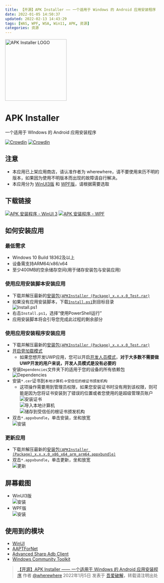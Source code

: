 ```yaml
---
title: 【开源】APK Installer —— 一个适用于 Windows 的 Android 应用安装程序
date: 2022-01-05 14:50:37
updated: 2022-02-13 14:43:29
tags: [WAS, WPF, WSA, Win11, APK, 资源]
categories: 资源
---
```

<img alt="APK Installer LOGO" src="https://github.com/wherewhere/wherewhere.github.io/assets/27689196/5ebcccb0-c607-41d3-8ffc-8481cfe3dba2" width="200px" style="display: unset;" />

# APK Installer

一个适用于 WIndows 的 Android 应用安装程序

<a href="https://crowdin.com/project/APKInstaller"><img src="https://badges.crowdin.net/APKInstaller/localized.svg" alt="Crowdin" style="margin-bottom: unset; display: unset;"></a> <a href="https://crowdin.com/project/APK-Installer-Classic"><img src="https://badges.crowdin.net/APK-Installer-Classic/localized.svg" alt="Crowdin" style="margin-bottom: unset; display: unset;"></a>

## 注意

- 本应用已上架应用商店，请认准作者为 wherewhere，请不要使用来历不明的版本，如果因为使用不明版本而出现的故障请自行解决。
- 本应用分为 [WinUI3版](https://github.com/Paving-Base/APK-Installer) 和 [WPF版](https://github.com/Paving-Base/APK-Installer-Classic)，请根据需要选取

## 下载链接

<p><a href="https://www.microsoft.com/store/apps/9P2JFQ43FPPG" title="APK 安装程序 - WinUI 3"><img src="https://img.shields.io/badge/download-下载-magenta.svg?label=APK 安装程序 - WinUI 3&logo=Microsoft&style=for-the-badge&color=11a2f8" alt="APK 安装程序 - WinUI 3" style="margin-bottom: unset; display: unset;"></a> <a href="https://www.microsoft.com/store/apps/9N3HJLJP8V15" title="APK 安装程序 - WPF"><img src="https://img.shields.io/badge/download-下载-magenta.svg?label=APK 安装程序 - WPF&logo=Microsoft&style=for-the-badge&color=11a2f8" alt="APK 安装程序 - WPF" style="margin-bottom: unset; display: unset;"></a></p>

## 如何安装应用

### 最低需求

- Windows 10 Build 18362及以上
- 设备需支持ARM64/x86/x64
- 至少400MB的空余储存空间(用于储存安装包与安装应用)

### 使用应用安装脚本安装应用<!--more-->

- 下载并解压最新的[安装包`(APKInstaller (Package)_x.x.x.0_Test.rar)`](https://github.com/Paving-Base/APK-Installer/releases/latest "下载安装包")
- 如果没有应用安装脚本，下载[`Install.ps1`](Install.ps1)到目标目录  
  ![Install.ps1](https://github.com/wherewhere/wherewhere.github.io/assets/27689196/6df30106-bb17-498c-b9bb-3e5b24cb9d0c)
- 右击`Install.ps1`，选择“使用PowerShell运行”
- 应用安装脚本将会引导您完成此过程的剩余部分

### 使用应用安装程序安装应用

- 下载并解压最新的[安装包`(APKInstaller (Package)_x.x.x.0_Test.rar)`](https://github.com/Paving-Base/APK-Installer/releases/latest "下载安装包")
- [开启旁加载模式](https://www.windowscentral.com/how-enable-windows-10-sideload-apps-outside-store)
  - 如果您想开发UWP应用，您可以开启[开发人员模式](https://docs.microsoft.com/zh-cn/windows/uwp/get-started/enable-your-device-for-development)，**对于大多数不需要做UWP开发的用户来说，开发人员模式是没有必要的**
- 安装`Dependencies`文件夹下的适用于您的设备的所有依赖包  
  ![Dependencies](https://github.com/wherewhere/wherewhere.github.io/assets/27689196/b07dbd77-cf7a-4e36-afc3-2b010438699a)
- 安装`*.cer`证书到`本地计算机`→`受信任的根证书颁发机构`
  - 这项操作需要用到管理员权限，如果您安装证书时没有用到该权限，则可能是因为您将证书安装到了错误的位置或者您使用的是超级管理员账户  
    ![安装证书](https://github.com/wherewhere/wherewhere.github.io/assets/27689196/6eaf930d-efe4-44d9-bca0-f47d440b0b41)  
    ![导入本地计算机](https://github.com/wherewhere/wherewhere.github.io/assets/27689196/8fe96c0b-a733-4098-afe7-d22d03131280)  
    ![储存到受信任的根证书颁发机构](https://github.com/wherewhere/wherewhere.github.io/assets/27689196/f083a0eb-1740-4130-9bcf-906f3df51f3a)
- 双击`*.appxbundle`，单击安装，坐和放宽  
  ![安装](https://github.com/wherewhere/wherewhere.github.io/assets/27689196/c295ec21-828d-4349-a736-15338e6977df)

### 更新应用

- 下载并解压最新的[安装包`(APKInstaller (Package)_x.x.x.0_x86_x64_arm_arm64.appxbundle)`](https://github.com/Paving-Base/APK-Installer/releases/latest "下载安装包")
- 双击`*.appxbundle`，单击更新，坐和放宽  
  ![更新](https://github.com/wherewhere/wherewhere.github.io/assets/27689196/83dd8d6a-5558-4f5f-bb79-384c51bb0b8f)

## 屏幕截图

- WinUI3版  
  ![安装](https://github.com/wherewhere/wherewhere.github.io/assets/27689196/48b27291-2907-43c3-93a6-7a8a31e47d56)
- WPF版  
  ![安装](https://github.com/wherewhere/wherewhere.github.io/assets/27689196/f16090de-cb5d-4905-9aec-490977373061)

## 使用到的模块

- [WinUI](https://github.com/microsoft/microsoft-ui-xaml "WinUI")
- [AAPTForNet](https://github.com/canheo136/QuickLook.Plugin.ApkViewer "AAPTForNet")
- [Advanced Sharp Adb Client](https://github.com/yungd1plomat/AdvancedSharpAdbClient "Advanced Sharp Adb Client")
- [Windows Community Toolkit](https://github.com/CommunityToolkit/WindowsCommunityToolkit "Windows Community Toolkit")

> [【开源】APK Installer —— 一个适用于 Windows 的 Android 应用安装程序](https://www.52pojie.cn/thread-1571754-1-1.html) 作者 [@wherewhere](https://www.52pojie.cn/home.php?mod=space&uid=1092941) 2022年1月5日 发表于 [吾爱破解](https://www.52pojie.cn)，转载请注明出处
